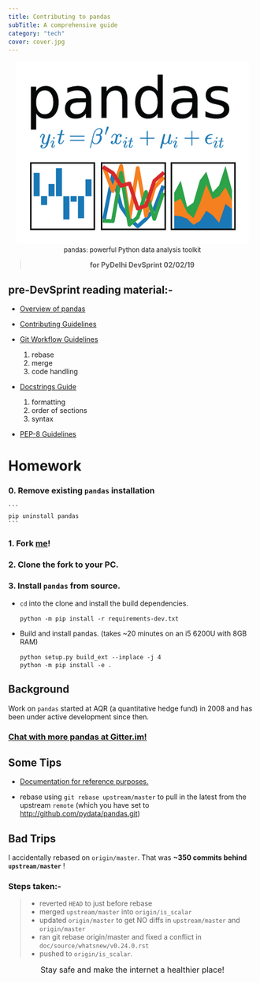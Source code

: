 ```yaml
---
title: Contributing to pandas
subTitle: A comprehensive guide
category: "tech"
cover: cover.jpg
---
```

<p align='center'><img src="pandas.png" alt="pandas"><br>
<font size=2>pandas: powerful Python data analysis toolkit</font></p>

> <p align="center"><b>for PyDelhi DevSprint 02/02/19 </b></p>





## pre-DevSprint reading material:-

- [Overview of pandas](https://github.com/pandas-dev/pandas/)
- [Contributing Guidelines](http://pandas.pydata.org/pandas-docs/stable/development/contributing.html)

- [Git Workflow Guidelines](https://github.com/pandas-dev/pandas/wiki/Git-Workflows)
    1. rebase
    2. merge
    3. code handling

- [Docstrings Guide](https://numpydoc.readthedocs.io/en/latest/format.html#sections)
    1. formatting
    2. order of sections
    3. syntax

- [PEP-8 Guidelines](https://www.python.org/dev/peps/pep-0008/)
    
# Homework
### 0. Remove existing `pandas` installation
    ```
    pip uninstall pandas
    ```
### 1. Fork [me](https://github.com/pandas-dev/pandas)!
### 2. Clone the fork to your PC.
### 3. Install `pandas` from source.

- `cd` into the clone and install the build dependencies.
    ```
    python -m pip install -r requirements-dev.txt
    ```

- Build and install pandas. (takes ~20 minutes on an i5 6200U with 8GB RAM)
    ```
    python setup.py build_ext --inplace -j 4 
    python -m pip install -e .
    ```

## Background

Work on `pandas` started at AQR (a quantitative hedge fund) in 2008 and has been under active development since then.

### [Chat with more pandas at Gitter.im!](https://gitter.im/pydata/pandas)

## Some Tips

- [Documentation for reference purposes.](http://pandas.pydata.org/pandas-docs/stable/)

- rebase using `git rebase upstream/master` to pull in the latest from the upstream `remote` (which you have set to http://github.com/pydata/pandas.git)


## Bad Trips

I accidentally rebased on `origin/master`. That was **~350 commits behind `upstream/master`** !

### Steps taken:-
>
>  - reverted `HEAD` to just before rebase
>   - merged `upstream/master` into `origin/is_scalar`
>   - updated `origin/master` to get NO diffs in `upstream/master` and `origin/master`
>    - ran git rebase origin/master and fixed a conflict in `doc/source/whatsnew/v0.24.0.rst`
>    - pushed to `origin/is_scalar`.





<p align='center'> <font size=3> Stay safe and make the internet a healthier place! </font></p>
